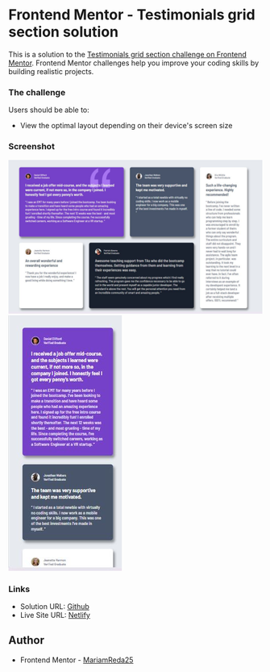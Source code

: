 # Frontend Mentor - Testimonials grid section solution

This is a solution to the [Testimonials grid section challenge on Frontend Mentor](https://www.frontendmentor.io/challenges/testimonials-grid-section-Nnw6J7Un7). Frontend Mentor challenges help you improve your coding skills by building realistic projects.

### The challenge

Users should be able to:

- View the optimal layout depending on their device's screen size

### Screenshot

![](./images/screenshot1.JPG)
![](./images/screenshot2.JPG)

### Links

- Solution URL: [Github](https://github.com/MariamReda25/Frontend-Mentor-/tree/main/Testimonials-grid)
- Live Site URL: [Netlify](https://testimonial-grid-challenge-sol.netlify.app/)

## Author

- Frontend Mentor - [MariamReda25](https://www.frontendmentor.io/profile/MariamReda25)
